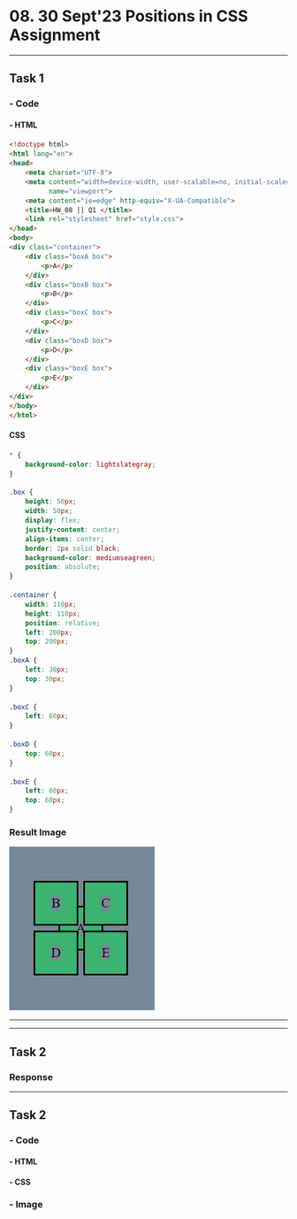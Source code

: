 # 08.  30 Sept'23 Positions in CSS Assignment 

---

## Task 1
### - Code
#### - HTML
```html
<!doctype html>
<html lang="en">
<head>
    <meta charset="UTF-8">
    <meta content="width=device-width, user-scalable=no, initial-scale=1.0, maximum-scale=1.0, minimum-scale=1.0"
          name="viewport">
    <meta content="ie=edge" http-equiv="X-UA-Compatible">
    <title>HW_08 || Q1 </title>
    <link rel="stylesheet" href="style.css">
</head>
<body>
<div class="container">
    <div class="boxA box">
        <p>A</p>
    </div>
    <div class="boxB box">
        <p>B</p>
    </div>
    <div class="boxC box">
        <p>C</p>
    </div>
    <div class="boxD box">
        <p>D</p>
    </div>
    <div class="boxE box">
        <p>E</p>
    </div>
</div>
</body>
</html>
```
#### CSS
```css
* {
    background-color: lightslategray;
}

.box {
    height: 50px;
    width: 50px;
    display: flex;
    justify-content: center;
    align-items: center;
    border: 2px solid black;
    background-color: mediumseagreen;
    position: absolute;
}

.container {
    width: 110px;
    height: 110px;
    position: relative;
    left: 200px;
    top: 200px;
}
.boxA {
    left: 30px;
    top: 30px;
}

.boxC {
    left: 60px;
}

.boxD {
    top: 60px;
}

.boxE {
    left: 60px;
    top: 60px;
}
```
### Result Image
![img.png](img.png)

---
---

## Task 2
### Response
---

## Task 2
### - Code
#### - HTML
#### - CSS
### - Image